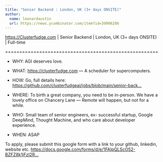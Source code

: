 ```yaml
---
title: "Senior Backend : London, UK (3+ days ONSITE)"
author:
  name: leonardaustin
  url: https://news.ycombinator.com/item?id=39906286
---
```

<a href="https:&#x2F;&#x2F;Clusterfudge.com" rel="nofollow">https:&#x2F;&#x2F;Clusterfudge.com</a> | Senior Backend | London, UK (3+ days ONSITE) | Full-time

======================================================

- WHY:   AGI deserves love.

- WHAT:  <a href="https:&#x2F;&#x2F;clusterfudge.com" rel="nofollow">https:&#x2F;&#x2F;clusterfudge.com</a> — A scheduler for supercomputers.

- HOW:   Go, full details here: <a href="https:&#x2F;&#x2F;github.com&#x2F;clusterfudgeai&#x2F;jobs&#x2F;blob&#x2F;main&#x2F;senior-backend-engineer.txt">https:&#x2F;&#x2F;github.com&#x2F;clusterfudgeai&#x2F;jobs&#x2F;blob&#x2F;main&#x2F;senior-back...</a>

- WHERE: To birth a great company, you need to be in-person. We have a lovely office on Chancery Lane — Remote will happen, but not for a while.

- WHO:   Small team of senior engineers, ex- successful startup, Google DeepMind, Thought Machine, and who care about developer experience.

- WHEN:  ASAP

To apply, please submit this google form with a link to your github, linkedin, website etc.
<a href="https:&#x2F;&#x2F;docs.google.com&#x2F;forms&#x2F;d&#x2F;e&#x2F;1FAIpQLScO52-BZFZ8k1jFzI2R71uErUGA2TtUBKh3sRMOBaQwYi-G8w&#x2F;viewform" rel="nofollow">https:&#x2F;&#x2F;docs.google.com&#x2F;forms&#x2F;d&#x2F;e&#x2F;1FAIpQLScO52-BZFZ8k1jFzI2R...</a>
